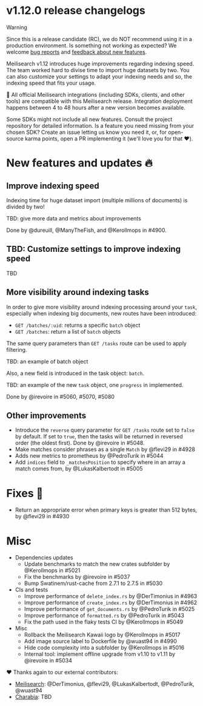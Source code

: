 # v1.12.0 release changelogs

<!-- The following line should ONLY be put PRE-release changelogs -->
> [!WARNING]
> Since this is a release candidate (RC), we do NOT recommend using it in a production environment. Is something not working as expected? We welcome [bug reports](https://github.com/meilisearch/meilisearch/issues/new/choose) and [feedback about new features](https://github.com/meilisearch/product/discussions).

Meilisearch v1.12 introduces huge improvements regarding indexing speed. The team worked hard to divise time to import huge datasets by two. You can also customize your settings to adapt your indexing needs and so, the indexing speed that fits your usage.

<!-- The following lines should NOT be put in the PRE-release changelogs -->
🧰 All official Meilisearch integrations (including SDKs, clients, and other tools) are compatible with this Meilisearch release. Integration deployment happens between 4 to 48 hours after a new version becomes available.

<!-- The following lines should NOT be put in the PRE-release changelogs -->
Some SDKs might not include all new features. Consult the project repository for detailed information. Is a feature you need missing from your chosen SDK? Create an issue letting us know you need it, or, for open-source karma points, open a PR implementing it (we'll love you for that ❤️).

# New features and updates 🔥

## Improve indexing speed

Indexing time for huge dataset import (multiple millions of documents) is divided by two!

TBD: give more data and metrics about improvements

Done by @dureuill, @ManyTheFish, and @Kerollmops in #4900.

## TBD: Customize settings to improve indexing speed

TBD

## More visibility around indexing tasks

In order to give more visibility around indexing processing around your `task`, especially when indexing big documents, new routes have been introduced:
- `GET /batches/:uid`: returns a specific `batch` object
- `GET /batches`: return a list of `batch` objects

The same query parameters than `GET /tasks` route can be used to apply filtering.

TBD: an example of batch object

Also, a new field is introduced in the task object: `batch`.

TBD: an example of the new `task` object, one `progress` in implemented.

Done by @irevoire in #5060, #5070, #5080

## Other improvements

* Introduce the `reverse` query parameter for `GET /tasks` route set to `false` by default. If set to `true`, then the tasks will be returned in reversed order (the oldest first). Done by @irevoire in #5048.
* Make matches consider phrases as a single `Match` by @flevi29 in #4928
* Adds new metrics to prometheus by @PedroTurik in #5044
* Add `indices` field to `_matchesPosition` to specify where in an array a match comes from, by @LukasKalbertodt in #5005

# Fixes 🐞

* Return an appropriate error when primary keys is greater than 512 bytes, by @flevi29 in #4930

# Misc

* Dependencies updates
  * Update benchmarks to match the new crates subfolder by @Kerollmops in #5021
  * Fix the benchmarks by @irevoire in #5037
  * Bump Swatinem/rust-cache from 2.7.1 to 2.7.5 in #5030
* CIs and tests
  * Improve performance of `delete_index.rs` by @DerTimonius in #4963
  * Improve performance of `create_index.rs` by @DerTimonius in #4962
  * Improve performance of `get_documents.rs` by @PedroTurik in #5025
  * Improve performance of `formatted.rs` by @PedroTurik in #5043
  * Fix the path used in the flaky tests CI by @Kerollmops in #5049
* Misc
  * Rollback the Meilisearch Kawaii logo by @Kerollmops in #5017
  * Add image source label to Dockerfile by @wuast94 in #4990
  * Hide code complexity into a subfolder by @Kerollmops in #5016
  * Internal tool: implement offline upgrade from v1.10 to v1.11 by @irevoire in #5034

❤️ Thanks again to our external contributors:
- [Meilisearch](https://github.com/meilisearch/meilisearch): @DerTimonius, @flevi29, @LukasKalbertodt, @PedroTurik, @wuast94
- [Charabia](https://github.com/meilisearch/charabia): TBD
